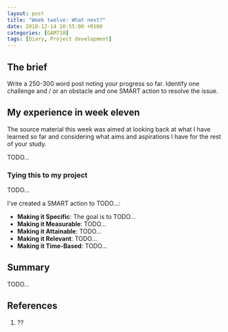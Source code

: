 ```yaml
---
layout: post
title: "Week twelve: What next?"
date: 2018-12-14 20:55:00 +0100
categories: [GAM710]
tags: [Diary, Project development]
---
```


## The brief

Write a 250-300 word post noting your progress so far. Identify one challenge and / or an obstacle and one SMART action to resolve the issue.

## My experience in week eleven

The source material this week was aimed at looking back at what I have learned so far and considering what aims and aspirations I have for the rest of your study.

TODO...

### Tying this to my project

TODO...

I’ve created a SMART action to TODO...:

- **Making it Specific**: The goal is to TODO...
- **Making it Measurable**: TODO...
- **Making it Attainable**: TODO...
- **Making it Relevant**: TODO...
- **Making it Time-Based**: TODO...

## Summary

TODO...

## References

1. ??
